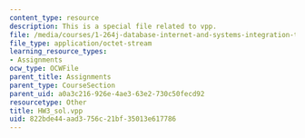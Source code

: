 ```yaml
---
content_type: resource
description: This is a special file related to vpp.
file: /media/courses/1-264j-database-internet-and-systems-integration-technologies-fall-2013/822bde44aad3756c21bf35013e617786_HW3_sol.vpp
file_type: application/octet-stream
learning_resource_types:
- Assignments
ocw_type: OCWFile
parent_title: Assignments
parent_type: CourseSection
parent_uid: a0a3c216-926e-4ae3-63e2-730c50fecd92
resourcetype: Other
title: HW3_sol.vpp
uid: 822bde44-aad3-756c-21bf-35013e617786
---
```

